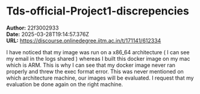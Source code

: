 # Tds-official-Project1-discrepencies

**Author:** 22f3002933  
**Date:** 2025-03-28T19:14:57.376Z  
**URL:** https://discourse.onlinedegree.iitm.ac.in/t/171141/612334

I have noticed that my image was run on a x86_64 architecture ( I can see my email in the logs shared ) whereas I built this docker image on my mac which is ARM. This is why I can see that my docker image never ran properly and threw the exec format error.
This was never mentioned on which architecture machine, our images will be evaluated. I request that my evaluation be done again on the right machine.
